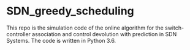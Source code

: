 # SDN_greedy_scheduling

This repo is the simulation code of the online algorithm for the switch-controller association and control devolution with prediction in SDN Systems.
The code is written in Python 3.6.
